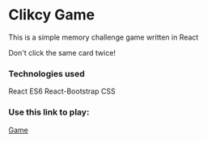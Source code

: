 

# Clikcy Game

This is a simple memory challenge game written in React

Don't click the same card twice!


### Technologies used
React
ES6
React-Bootstrap
CSS


### Use this link to play:
[Game](https://vivianuol.github.io/Clicky-game/)
